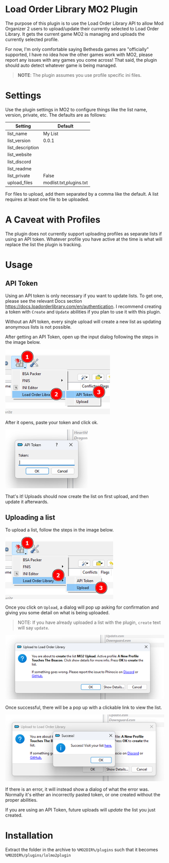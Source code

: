 # Load Order Library MO2 Plugin

The purpose of this plugin is to use the Load Order Library API to allow Mod Organizer 2 users to upload/update their currently selected to Load Order Library. It gets the current game MO2 is managing and uploads the currently selected profile.

For now, I'm only comfortable saying Bethesda games are "officially" supported, I have no idea how the other games work with MO2, please report any issues with any games you come across! That said, the plugin should auto detect whatever game is being managed.

> **NOTE**: The plugin assumes you use profile specific ini files.

# Settings

Use the plugin settings in MO2 to configure things like the list name, version, private, etc.
The defaults are as follows:

| Setting          | Default                 |
| ---------------- | ----------------------- |
| list_name        | My List                 |
| list_version     | 0.0.1                   |
| list_description |                         |
| list_website     |                         |
| list_discord     |                         |
| list_readme      |                         |
| list_private     | False                   |
| upload_files     | modlist.txt,plugins.txt |

For files to upload, add them separated by a comma like the default. A list requires at least one file to be uploaded.

# A Caveat with Profiles

The plugin does not currently support uploading profiles as separate lists if using an API token. Whatever profile you have active at the time is what will replace the list the plugin is tracking.

# Usage

## API Token

Using an API token is only necessary if you want to update lists. To get one, please see the relevant Docs section https://docs.loadorderlibrary.com/en/authentication. I recommend creating a token with `Create` and `Update` abilities if you plan to use it with this plugin.

Without an API token, every single upload will create a new list as updating anonymous lists is not possible.

After getting an API Token, open up the input dialog following the steps in the image below.

![Open token input](./docs/images/add_api_token1.png)

After it opens, paste your token and click ok.

![Paste your token](./docs/images/add_api_token2.png)

That's it! Uploads should now create the list on first upload, and then update it afterwards.

## Uploading a list

To upload a list, follow the steps in the image below.

![Upload a list](./docs/images/upload_list1.png)

Once you click on `Upload`, a dialog will pop up asking for confirmation and giving you some detail on what is being uploaded.

> NOTE: If you have already uploaded a list with the plugin, `create` text will say `update`.

![Confirm upload](./docs/images/upload_list2.png)

Once successful, there will be a pop up with a clickable link to view the list.

![Successful upload](./docs/images/upload_list3.png)

If there is an error, it will instead show a dialog of what the error was. Normally it's either an incorrectly pasted token, or one created without the proper abilities.

If you are using an API Token, future uploads will _update_ the list you just created.

# Installation

Extract the folder in the archive to `%MO2DIR%/plugins` such that it becomes `%MO2DIR%/plugins/lolmo2plugin`
